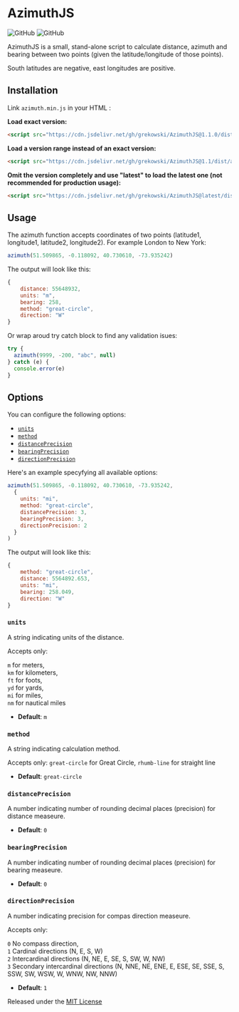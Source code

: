 # AzimuthJS
![GitHub](https://img.shields.io/github/license/grekowski/AzimuthJS)  ![GitHub](https://img.shields.io/github/languages/top/grekowski/AzimuthJS)

AzimuthJS is a small, stand-alone script to calculate distance, azimuth and bearing between two points (given the latitude/longitude of those points).

South latitudes are negative, east longitudes are positive.

## Installation
Link `azimuth.min.js` in your HTML :

**Load exact version:**
```html
<script src="https://cdn.jsdelivr.net/gh/grekowski/AzimuthJS@1.1.0/dist/azimuth.min.js"></script>
```

**Load a version range instead of an exact version:**
```html
<script src="https://cdn.jsdelivr.net/gh/grekowski/AzimuthJS@1.1/dist/azimuth.min.js"></script>
```

**Omit the version completely and use "latest" to load the latest one (not recommended for production usage):**
```html
<script src="https://cdn.jsdelivr.net/gh/grekowski/AzimuthJS@latest/dist/azimuth.min.js"></script>
```


## Usage
The azimuth function accepts coordinates of two points (latitude1, longitude1, latitude2, longitude2). For example London to New York:

```javascript
azimuth(51.509865, -0.118092, 40.730610, -73.935242)
```

The output will look like this:
```javascript
{
    distance: 55648932,
    units: "m",
    bearing: 258,
    method: "great-circle",
    direction: "W"
}
```

Or wrap aroud try catch block to find any validation isues:

```javascript
try {
  azimuth(9999, -200, "abc", null)
} catch (e) {
  console.error(e)
}
```

## Options

You can configure the following options:

- [`units`](#units)
- [`method`](#method)
- [`distancePrecision`](#distanceprecision)
- [`bearingPrecision`](#bearingprecision)
- [`directionPrecision`](#directionprecision)

Here's an example specyfying all available options:

```javascript
azimuth(51.509865, -0.118092, 40.730610, -73.935242,  
  {  
    units: "mi",  
    method: "great-circle",  
    distancePrecision: 3,  
    bearingPrecision: 3,  
    directionPrecision: 2  
  }  
)
```

The output will look like this:
```javascript
{
    method: "great-circle",
    distance: 5564892.653,
    units: "mi",
    bearing: 258.049,
    direction: "W"
}
```


### `units`

A string indicating units of the distance.

Accepts only:

  `m` for meters,  
  `km` for kilometers,  
  `ft` for foots,  
  `yd` for yards,  
  `mi` for miles,  
  `nm` for nautical miles 

- **Default**: `m`


### `method`

A string indicating calculation method.

Accepts only:
  `great-circle` for Great Circle,
  `rhumb-line` for straight line

- **Default**: `great-circle`


### `distancePrecision`

A number indicating number of rounding decimal places (precision) for distance measeure.

- **Default**: `0`


### `bearingPrecision`

A number indicating number of rounding decimal places (precision) for bearing measeure.

- **Default**: `0`


### `directionPrecision`

A number indicating precision for compas direction measeure.

Accepts only:

  `0` No compass direction,  
  `1` Cardinal directions (N, E, S, W)  
  `2` Intercardinal directions (N, NE, E, SE, S, SW, W, NW)  
  `3` Secondary intercardinal directions (N, NNE, NE, ENE, E, ESE, SE, SSE, S, SSW, SW, WSW, W, WNW, NW, NNW)

- **Default**: `1`




Released under the [MIT License](http://www.opensource.org/licenses/mit-license.php)
